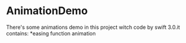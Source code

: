 # AnimationDemo
There's some animations demo in this project witch code by swift 3.0.it contains:
*easing function animation
